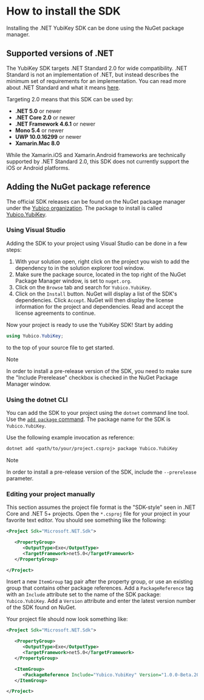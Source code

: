 <!-- Copyright 2021 Yubico AB

Licensed under the Apache License, Version 2.0 (the "License");
you may not use this file except in compliance with the License.
You may obtain a copy of the License at

    http://www.apache.org/licenses/LICENSE-2.0

Unless required by applicable law or agreed to in writing, software
distributed under the License is distributed on an "AS IS" BASIS,
WITHOUT WARRANTIES OR CONDITIONS OF ANY KIND, either express or implied.
See the License for the specific language governing permissions and
limitations under the License. -->

# How to install the SDK

Installing the .NET YubiKey SDK can be done using the NuGet package manager.

## Supported versions of .NET

The YubiKey SDK targets .NET Standard 2.0 for wide compatibility. .NET Standard is not an implementation
of .NET, but instead describes the minimum set of requirements for an implementation. You can read more
about .NET Standard and what it means [here](https://docs.microsoft.com/en-us/dotnet/standard/net-standard).

Targeting 2.0
means that this SDK can be used by:

- **.NET 5.0** or newer
- **.NET Core 2.0** or newer
- **.NET Framework 4.6.1** or newer
- **Mono 5.4** or newer
- **UWP 10.0.16299** or newer
- **Xamarin.Mac 8.0**

While the Xamarin.iOS and Xamarin.Android frameworks are technically supported by .NET Standard 2.0,
this SDK does not currently support the iOS or Android platforms.

## Adding the NuGet package reference

The official SDK releases can be found on the NuGet package manager under the
[Yubico organization](https://www.nuget.org/profiles/Yubico). The package to install is called
[Yubico.YubiKey](https://www.nuget.org/packages/Yubico.YubiKey/).

### Using Visual Studio

Adding the SDK to your project using Visual Studio can be done in a few steps:

1. With your solution open, right click on the project you wish to add the dependency to in the solution
   explorer tool window.
2. Make sure the package source, located in the top right of the NuGet Package Manager window, is set
   to `nuget.org`.
3. Click on the `Browse` tab and search for `Yubico.YubiKey`.
4. Click on the `Install` button. NuGet will display a list of the SDK's dependencies. Click `Accept`.
   NuGet will then display the license information for the project and dependencies. Read and
   accept the license agreements to continue.
   
Now your project is ready to use the YubiKey SDK! Start by adding

```c#
using Yubico.YubiKey;
```

to the top of your source file to get started.

> [!NOTE]
> In order to install a pre-release version of the SDK, you need to make sure the "Include Prerelease"
> checkbox is checked in the NuGet Package Manager window.

### Using the dotnet CLI

You can add the SDK to your project using the `dotnet` command line tool. Use the [`add package`
command](https://docs.microsoft.com/en-us/dotnet/core/tools/dotnet-add-package). The package name
for the SDK is `Yubico.YubiKey`.

Use the following example invocation as reference:

```txt
dotnet add <path/to/your/project.csproj> package Yubico.YubiKey
```

> [!NOTE]
> In order to install a pre-release version of the SDK, include the `--prerelease` parameter.


### Editing your project manually

This section assumes the project file format is the "SDK-style" seen in .NET Core and .NET 5+ projects.
Open the `*.csproj` file for your project in your favorite text editor. You should see something like
the following:

```xml
<Project Sdk="Microsoft.NET.Sdk">

   <PropertyGroup>
      <OutputType>Exe</OutputType>
      <TargetFramework>net5.0</TargetFramework>
   </PropertyGroup>

</Project>
```

Insert a new `ItemGroup` tag pair after the property group, or use an existing group that contains
other package references. Add a `PackageReference` tag with an `Include` attribute set to the name
of the SDK package: `Yubico.YubiKey`. Add a `Version` attribute and enter the latest version number
of the SDK found on NuGet.

Your project file should now look something like:

```xml
<Project Sdk="Microsoft.NET.Sdk">

   <PropertyGroup>
      <OutputType>Exe</OutputType>
      <TargetFramework>net5.0</TargetFramework>
   </PropertyGroup>

   <ItemGroup>
      <PackageReference Include="Yubico.YubiKey" Version="1.0.0-Beta.20210618.1" />
   </ItemGroup>

</Project>
```
